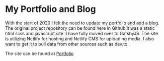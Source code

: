 # My Portfolio and Blog

With the start of 2020 I felt the need to update my portfolio and add a blog. The original project repository can be found here in Github it was a static html scss and javascript site.  I have fully moved over to GatsbyJS.  The site is utilizing Netlify for hosting and Netlify CMS for uploading media.  I also want to get it to pull data from other sources such as dev.to.

The site can be found at [Portfolio](https://brianbartholomew.tech)
